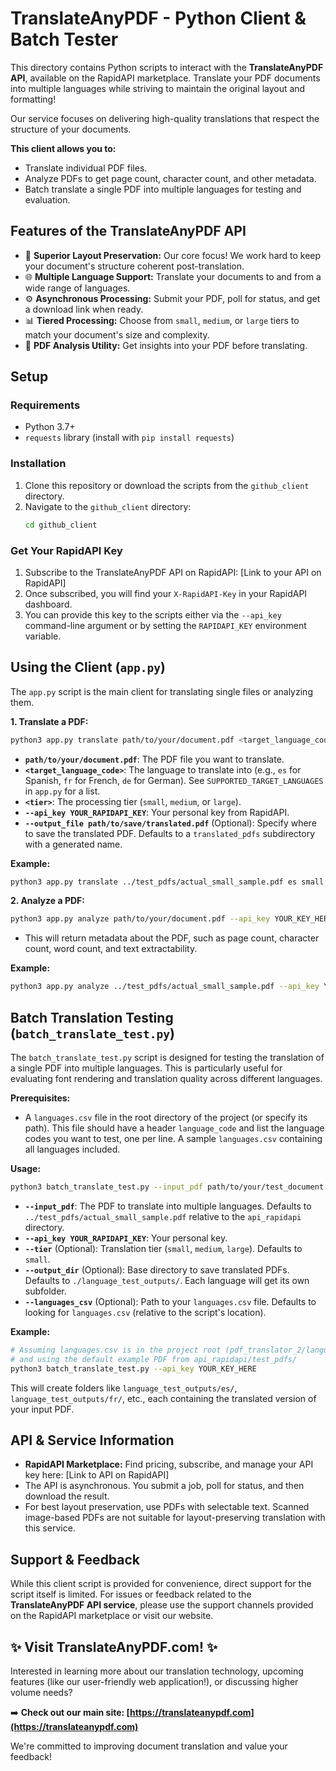 # TranslateAnyPDF - Python Client & Batch Tester

This directory contains Python scripts to interact with the **TranslateAnyPDF API**, available on the RapidAPI marketplace. Translate your PDF documents into multiple languages while striving to maintain the original layout and formatting!

Our service focuses on delivering high-quality translations that respect the structure of your documents.

**This client allows you to:**
*   Translate individual PDF files.
*   Analyze PDFs to get page count, character count, and other metadata.
*   Batch translate a single PDF into multiple languages for testing and evaluation.

## Features of the TranslateAnyPDF API

*   🌟 **Superior Layout Preservation:** Our core focus! We work hard to keep your document's structure coherent post-translation.
*   🌐 **Multiple Language Support:** Translate your documents to and from a wide range of languages.
*   ⚙️ **Asynchronous Processing:** Submit your PDF, poll for status, and get a download link when ready.
*   📊 **Tiered Processing:** Choose from `small`, `medium`, or `large` tiers to match your document's size and complexity.
*   🔎 **PDF Analysis Utility:** Get insights into your PDF before translating.

## Setup

### Requirements
*   Python 3.7+
*   `requests` library (install with `pip install requests`)

### Installation
1.  Clone this repository or download the scripts from the `github_client` directory.
2.  Navigate to the `github_client` directory:
    ```bash
    cd github_client
    ```

### Get Your RapidAPI Key
1.  Subscribe to the TranslateAnyPDF API on RapidAPI: [Link to your API on RapidAPI]
2.  Once subscribed, you will find your `X-RapidAPI-Key` in your RapidAPI dashboard.
3.  You can provide this key to the scripts either via the `--api_key` command-line argument or by setting the `RAPIDAPI_KEY` environment variable.

## Using the Client (`app.py`)

The `app.py` script is the main client for translating single files or analyzing them.

**1. Translate a PDF:**

```bash
python3 app.py translate path/to/your/document.pdf <target_language_code> <tier> --api_key YOUR_RAPIDAPI_KEY
```

*   **`path/to/your/document.pdf`**: The PDF file you want to translate.
*   **`<target_language_code>`**: The language to translate into (e.g., `es` for Spanish, `fr` for French, `de` for German). See `SUPPORTED_TARGET_LANGUAGES` in `app.py` for a list.
*   **`<tier>`**: The processing tier (`small`, `medium`, or `large`).
*   **`--api_key YOUR_RAPIDAPI_KEY`**: Your personal key from RapidAPI.
*   **`--output_file path/to/save/translated.pdf`** (Optional): Specify where to save the translated PDF. Defaults to a `translated_pdfs` subdirectory with a generated name.

**Example:**
```bash
python3 app.py translate ../test_pdfs/actual_small_sample.pdf es small --api_key YOUR_KEY_HERE
```

**2. Analyze a PDF:**

```bash
python3 app.py analyze path/to/your/document.pdf --api_key YOUR_KEY_HERE
```

*   This will return metadata about the PDF, such as page count, character count, word count, and text extractability.

**Example:**
```bash
python3 app.py analyze ../test_pdfs/actual_small_sample.pdf --api_key YOUR_KEY_HERE
```

## Batch Translation Testing (`batch_translate_test.py`)

The `batch_translate_test.py` script is designed for testing the translation of a single PDF into multiple languages. This is particularly useful for evaluating font rendering and translation quality across different languages.

**Prerequisites:**
*   A `languages.csv` file in the root directory of the project (or specify its path). This file should have a header `language_code` and list the language codes you want to test, one per line. A sample `languages.csv` containing all languages included.

**Usage:**
```bash
python3 batch_translate_test.py --input_pdf path/to/your/test_document.pdf --api_key YOUR_RAPIDAPI_KEY
```

*   **`--input_pdf`**: The PDF to translate into multiple languages. Defaults to `../test_pdfs/actual_small_sample.pdf` relative to the `api_rapidapi` directory.
*   **`--api_key YOUR_RAPIDAPI_KEY`**: Your personal key.
*   **`--tier`** (Optional): Translation tier (`small`, `medium`, `large`). Defaults to `small`.
*   **`--output_dir`** (Optional): Base directory to save translated PDFs. Defaults to `./language_test_outputs/`. Each language will get its own subfolder.
*   **`--languages_csv`** (Optional): Path to your `languages.csv` file. Defaults to looking for `languages.csv` (relative to the script's location).

**Example:**
```bash
# Assuming languages.csv is in the project root (pdf_translator_2/languages.csv)
# and using the default example PDF from api_rapidapi/test_pdfs/
python3 batch_translate_test.py --api_key YOUR_KEY_HERE
```
This will create folders like `language_test_outputs/es/`, `language_test_outputs/fr/`, etc., each containing the translated version of your input PDF.

## API & Service Information

*   **RapidAPI Marketplace:** Find pricing, subscribe, and manage your API key here: [Link to API on RapidAPI]
*   The API is asynchronous. You submit a job, poll for status, and then download the result.
*   For best layout preservation, use PDFs with selectable text. Scanned image-based PDFs are not suitable for layout-preserving translation with this service.

## Support & Feedback

While this client script is provided for convenience, direct support for the script itself is limited.
For issues or feedback related to the **TranslateAnyPDF API service**, please use the support channels provided on the RapidAPI marketplace or visit our website.

## ✨ Visit TranslateAnyPDF.com! ✨

Interested in learning more about our translation technology, upcoming features (like our user-friendly web application!), or discussing higher volume needs?

➡️ **Check out our main site: [https://translateanypdf.com](https://translateanypdf.com)**

We're committed to improving document translation and value your feedback!
